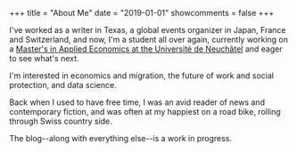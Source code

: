 +++
title = "About Me"
date = "2019-01-01"
showcomments = false
+++

I've worked as a writer in Texas, a global events organizer in Japan, France and Switzerland, and now, I'm a student all over again, currently working on a [Master's in Applied Economics at the Université de Neuchâtel](https://www.unine.ch/mscapec/home.html) and eager to see what's next.

I'm interested in economics and migration, the future of work and social protection, and data science.

Back when I used to have free time, I was an avid reader of news and contemporary fiction, and was often at my happiest on a road bike, rolling through Swiss country side.

The blog--along with everything else--is a work in progress.
